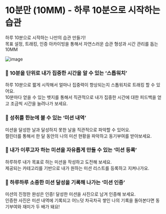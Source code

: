 # 10분만 (10MM) - 하루 10분으로 시작하는 습관
하루 10분으로 시작하는 나만의 습관 만들기!  
목표 설정, 트래킹, 인증 아카이빙을 통해서 자연스러운 습관 형성과 시간 관리를 돕는 10MM

![image](https://github.com/depromeet/10mm-client-web/assets/49177223/f4e75d9e-f3bf-415e-a0e4-245213844dd7)
### 💙 10분을 단위로 내가 집중한 시간을 알 수 있는 ‘스톱워치’
하루 10분으로 짧게 시작해서 얼마나 집중력이 향상되는지 스톱워치로 트래킹 할 수 있어요.  
10분마다 얻을 수 있는 뱃지를 통해서 직관적으로 내가 집중한 시간에 대한 피드백을 얻고 조금씩 시간을 늘려나가 보세요.

### 💙 성취를 한눈에 볼 수 있는 ‘미션 내역’
미션을 달성한 날과 달성하지 못한 날을 직관적으로 파악할 수 있어요.  
캘린더를 통해서 한 달 동안의 나의 미션 현황을 파악하고 동기부여를 받아보세요.

### 💙 내가 이루고자 하는 미션을 자유롭게 만들 수 있는 ‘미션 등록’
하루하루 내가 목표로 하는 미션을 작성하고 도전해 보세요.  
제공되는 카테고리를 기반으로 내가 원하는 미션 리스트를 등록하고 지켜나가요.

### 💙 하루하루 소중한 미션 달성을 기록해 나가는 ‘미션 인증’
미션의 진정한 완성은 인증! 달성한 미션을 사진으로 남겨 인증해 보세요.  
인증한 사진은 미션 내역에 기록되고 어느덧 차곡차곡 쌓인 나의 기록을 돌아본다면 동기부여와 재미가 두 배가 돼요!
